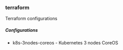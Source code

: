 ### terraform
Terraform configurations


##### Configurations

* k8s-3nodes-coreos - Kubernetes 3 nodes CoreOS



